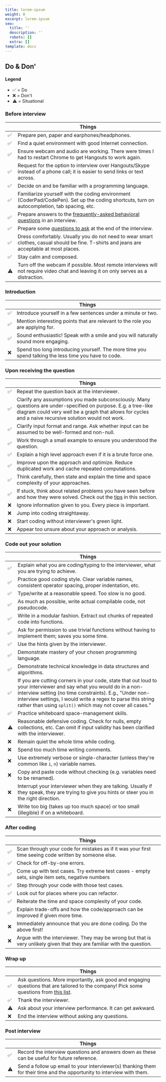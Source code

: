 ```yaml
---
title: lorem-ipsum
weight: 0
excerpt: lorem-ipsum
seo:
  title: ''
  description: ''
  robots: []
  extra: []
template: docs
---
```

## Do & Don'

#### Legend

- ✅ = Do
- ❌ = Don't
- ⚠️ = Situational

### Before interview

|  | Things |
| --- | --- |
| ✅ | Prepare pen, paper and earphones/headphones. |
| ✅ | Find a quiet environment with good Internet connection. |
| ✅ | Ensure webcam and audio are working. There were times I had to restart Chrome to get Hangouts to work again. |
| ✅ | Request for the option to interview over Hangouts/Skype instead of a phone call; it is easier to send links or text across. |
| ✅ | Decide on and be familiar with a programming language. |
| ✅ | Familiarize yourself with the coding environment (CoderPad/CodePen). Set up the coding shortcuts, turn on autocompletion, tab spacing, etc. |
| ✅ | Prepare answers to the [frequently-asked behavioral questions](behavioral-questions.md) in an interview. |
| ✅ | Prepare some [questions to ask](questions-to-ask.md) at the end of the interview. |
| ✅ | Dress comfortably. Usually you do not need to wear smart clothes, casual should be fine. T-shirts and jeans are acceptable at most places. |
| ✅ | Stay calm and composed. |
| ⚠️ | Turn off the webcam if possible. Most remote interviews will not require video chat and leaving it on only serves as a distraction. |

### Introduction

|  | Things |
| --- | --- |
| ✅ | Introduce yourself in a few sentences under a minute or two. |
| ✅ | Mention interesting points that are relevant to the role you are applying for. |
| ✅ | Sound enthusiastic! Speak with a smile and you will naturally sound more engaging. |
| ❌ | Spend too long introducing yourself. The more time you spend talking the less time you have to code. |

### Upon receiving the question

|  | Things |
| --- | --- |
| ✅ | Repeat the question back at the interviewer. |
| ✅ | Clarify any assumptions you made subconsciously. Many questions are under-specified on purpose. E.g. a tree-like diagram could very well be a graph that allows for cycles and a naive recursive solution would not work. |
| ✅ | Clarify input format and range. Ask whether input can be assumed to be well-formed and non-null. |
| ✅ | Work through a small example to ensure you understood the question. |
| ✅ | Explain a high level approach even if it is a brute force one. |
| ✅ | Improve upon the approach and optimize. Reduce duplicated work and cache repeated computations. |
| ✅ | Think carefully, then state and explain the time and space complexity of your approaches. |
| ✅ | If stuck, think about related problems you have seen before and how they were solved. Check out the [tips](algorithms/introduction.md) in this section. |
| ❌ | Ignore information given to you. Every piece is important. |
| ❌ | Jump into coding straightaway. |
| ❌ | Start coding without interviewer's green light. |
| ❌ | Appear too unsure about your approach or analysis. |

### Code out your solution

|  | Things |
| --- | --- |
| ✅ | Explain what you are coding/typing to the interviewer, what you are trying to achieve. |
| ✅ | Practice good coding style. Clear variable names, consistent operator spacing, proper indentation, etc. |
| ✅ | Type/write at a reasonable speed. Too slow is no good. |
| ✅ | As much as possible, write actual compilable code, not pseudocode. |
| ✅ | Write in a modular fashion. Extract out chunks of repeated code into functions. |
| ✅ | Ask for permission to use trivial functions without having to implement them; saves you some time. |
| ✅ | Use the hints given by the interviewer. |
| ✅ | Demonstrate mastery of your chosen programming language. |
| ✅ | Demonstrate technical knowledge in data structures and algorithms. |
| ✅ | If you are cutting corners in your code, state that out loud to your interviewer and say what you would do in a non-interview setting (no time constraints). E.g., "Under non-interview settings, I would write a regex to parse this string rather than using `split()` which may not cover all cases." |
| ✅ | Practice whiteboard space-management skills. |
| ⚠️ | Reasonable defensive coding. Check for nulls, empty collections, etc. Can omit if input validity has been clarified with the interviewer. |
| ❌ | Remain quiet the whole time while coding. |
| ❌ | Spend too much time writing comments. |
| ❌ | Use extremely verbose or single-character (unless they're common like `i`, `n`) variable names. |
| ❌ | Copy and paste code without checking (e.g. variables need to be renamed). |
| ❌ | Interrupt your interviewer when they are talking. Usually if they speak, they are trying to give you hints or steer you in the right direction. |
| ❌ | Write too big (takes up too much space) or too small (illegible) if on a whiteboard. |

### After coding

|  | Things |
| --- | --- |
| ✅ | Scan through your code for mistakes as if it was your first time seeing code written by someone else. |
| ✅ | Check for off-by-one errors. |
| ✅ | Come up with test cases. Try extreme test cases - empty sets, single item sets, negative numbers |
| ✅ | Step through your code with those test cases. |
| ✅ | Look out for places where you can refactor. |
| ✅ | Reiterate the time and space complexity of your code. |
| ✅ | Explain trade-offs and how the code/approach can be improved if given more time. |
| ❌ | Immediately announce that you are done coding. Do the above first! |
| ❌ | Argue with the interviewer. They may be wrong but that is very unlikely given that they are familiar with the question. |

### Wrap up

|  | Things |
| --- | --- |
| ✅ | Ask questions. More importantly, ask good and engaging questions that are tailored to the company! Pick some questions from [this list](questions-to-ask.md). |
| ✅ | Thank the interviewer. |
| ⚠️ | Ask about your interview performance. It can get awkward. |
| ❌ | End the interview without asking any questions. |

### Post interview

|  | Things |
| --- | --- |
| ✅ | Record the interview questions and answers down as these can be useful for future reference. |
| ⚠️ | Send a follow up email to your interviewer(s) thanking them for their time and the opportunity to interview with them. |

